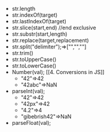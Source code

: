- str.length
- str.indexOf(target)
- str.lastIndexOf(target)
- str.slice(start,end) //end exclusive
- str.substr(start,length)
- str.replace(target,replacement)
- str.split("delimiter");=>["","",""]
- str.trim()
- str.toUpperCase()
- str.toLowerCase()
- Number(val); [[4. Conversions in JS]]
	- "42"=>42
	- "42abc"=>NaN
- parseInt(val);
	- "42"=>42
	- "42px"=>42
	- "4.2"=>4
	- "gibebrish42"=>NaN
- parseFloat(val);

